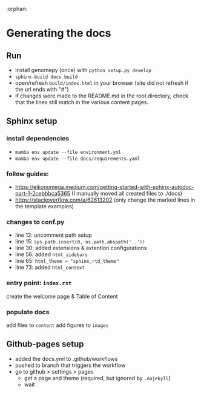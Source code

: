 :orphan:

# Generating the docs

## Run
* install genomepy (once) with `python setup.py develop`
* `sphinx-build docs build`
* open/refresh `build/index.html` in your browser (site did not refresh if the url ends with "#")
* if changes were made to the README.md in the root directory,
check that the lines still match in the various content pages.

## Sphinx setup
### install dependencies
* `mamba env update --file environment.yml`
* `mamba env update --file docs/requirements.yaml`

### follow guides:
* https://eikonomega.medium.com/getting-started-with-sphinx-autodoc-part-1-2cebbbca5365
(I manually moved all created files to ./docs)
* https://stackoverflow.com/a/62613202
(only change the marked lines in the template examples)

### changes to conf.py
* line 12: uncomment path setup
* line 15: `sys.path.insert(0, os.path.abspath('..'))`
* line 30: added extensions & extention configurations
* line 56: added `html_sidebars`
* line 65: `html_theme = "sphinx_rtd_theme"`
* line 73: added `html_context`

### entry point: `index.rst`
create the welcome page & Table of Content

### populate docs
add files to `content`
add figures to `images`

## Github-pages setup
* added the docs.yml to .github/workflows
* pushed to branch that triggers the workflow
* go to github > settings > pages
  * get a page and theme (required, but ignored by `.nojekyll`)
  * wait
